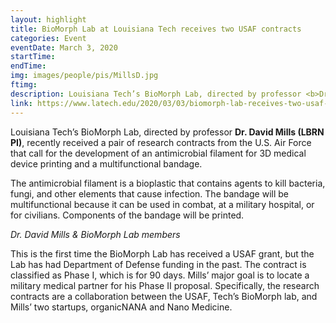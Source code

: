 ```yaml
---
layout: highlight
title: BioMorph Lab at Louisiana Tech receives two USAF contracts
categories: Event
eventDate: March 3, 2020
startTime:
endTime:
img: images/people/pis/MillsD.jpg
ftimg:
description: Louisiana Tech’s BioMorph Lab, directed by professor <b>Dr. David Mills (LBRN PI)</b>, recently received a pair of research contracts from the U.S. Air Force that call for the development of an antimicrobial filament for 3D medical device printing and a multifunctional bandage.
link: https://www.latech.edu/2020/03/03/biomorph-lab-receives-two-usaf-contracts/
---
```

Louisiana Tech’s BioMorph Lab, directed by professor <b>Dr. David Mills (LBRN PI)</b>, recently received a pair of research contracts from the U.S. Air Force that call for the development of an antimicrobial filament for 3D medical device printing and a multifunctional bandage.

The antimicrobial filament is a bioplastic that contains agents to kill bacteria, fungi, and other elements that cause infection. The bandage will be multifunctional because it can be used in combat, at a military hospital, or for civilians. Components of the bandage will be printed.



*Dr. David Mills & BioMorph Lab members*

This is the first time the BioMorph Lab has received a USAF grant, but the Lab has had Department of Defense funding in the past. The contract is classified as Phase I, which is for 90 days. Mills’ major goal is to locate a military medical partner for his Phase II proposal. Specifically, the research contracts are a collaboration between the USAF, Tech’s BioMorph lab, and Mills’ two startups, organicNANA and Nano Medicine.
